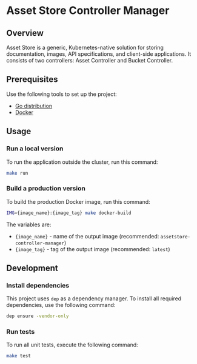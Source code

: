 # Asset Store Controller Manager

## Overview

Asset Store is a generic, Kubernetes-native solution for storing documentation, images, API specifications, and client-side applications. It consists of two controllers: Asset Controller and Bucket Controller.

## Prerequisites

Use the following tools to set up the project:

* [Go distribution](https://golang.org)
* [Docker](https://www.docker.com/)

## Usage

### Run a local version

To run the application outside the cluster, run this command:

```bash
make run
```

### Build a production version

To build the production Docker image, run this command:

```bash
IMG={image_name}:{image_tag} make docker-build
```

The variables are:

* `{image_name}` - name of the output image (recommended: `assetstore-controller-manager`)
* `{image_tag}` - tag of the output image (recommended: `latest`)


## Development

### Install dependencies

This project uses `dep` as a dependency manager. To install all required dependencies, use the following command:
```bash
dep ensure -vendor-only
```

### Run tests

To run all unit tests, execute the following command:

```bash
make test
```

